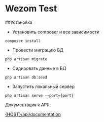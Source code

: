 # Wezom Test

##Установка

- Установить composer и все зависимости

```
composer install
```

- Провести миграцию БД

```
php artisan migrate
```

- Сидировать данные в БД

```
php artisan db:seed
```

- Запустить локальный сервер


```
php artisan serve --port={port}
```

Документация к API:

<a href="localhost/api/documentation">{HOST}/api/documentation</a>
